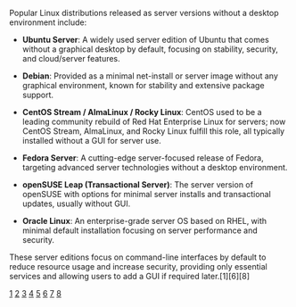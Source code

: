 Popular Linux distributions released as server versions without a desktop environment include:

- **Ubuntu Server**: A widely used server edition of Ubuntu that comes without a graphical desktop by default, focusing on
  stability, security, and cloud/server features.

- **Debian**: Provided as a minimal net-install or server image without any graphical environment, known for stability and
  extensive package support.

- **CentOS Stream / AlmaLinux / Rocky Linux**: CentOS used to be a leading community rebuild of Red Hat Enterprise Linux for
  servers; now CentOS Stream, AlmaLinux, and Rocky Linux fulfill this role, all typically installed without a GUI for server
  use.

- **Fedora Server**: A cutting-edge server-focused release of Fedora, targeting advanced server technologies without a
  desktop environment.

- **openSUSE Leap (Transactional Server)**: The server version of openSUSE with options for minimal server installs and
  transactional updates, usually without GUI.

- **Oracle Linux**: An enterprise-grade server OS based on RHEL, with minimal default installation focusing on server
  performance and security.

These server editions focus on command-line interfaces by default to reduce resource usage and increase security, providing
only essential services and allowing users to add a GUI if required later.[1][6][8]

[1](https://www.zenarmor.com/docs/linux-tutorials/best-linux-distributions-for-server)
[2](https://www.reddit.com/r/linux4noobs/comments/1989z9a/which_distribution_is_the_best_choice_for_a/)
[3](https://linuxblog.io/best-linux-distro/)
[4](https://forum.devtalk.com/t/what-is-the-most-minimalist-linux-server-distro/6363)
[5](https://runcloud.io/blog/best-linux-distros) [6](https://serveracademy.com/blog/best-linux-distributions/)
[7](https://en.wikipedia.org/wiki/Comparison_of_lightweight_Linux_distributions)
[8](https://www.techradar.com/best/best-linux-server-distro)
